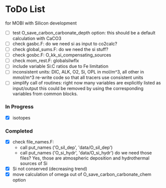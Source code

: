 # ToDo List  
for MOBI with Silicon development
- [ ] test O_save_carbon_carbonate_depth option: this should be a default calculation with CaCO3
- [ ] check gasbc.F: do we need si as input to co2calc?
- [ ] check global_sums.F: do we need the si stuff?
- [ ] check gosbc.F: O_kk_si_compensating_sources
- [ ] check mom_rest.F: globalsilwflx
- [ ] include variable Si:C ratios due to Fe limitation
- [ ] inconsistent units: DIC, ALK, O2, Si, OPL in mol/m^3, all other in mmol/m^3
      re-write code so that all tracers use consistent units
- [ ] simplify call of routines: right now many variables are explicitly listed as input/output
      this could be removed by using the corresponding variables from common blocks.
### In Progress
- [x] isotopes

### Completed  
- [x] check file_names.F:
  - call put_names ('O_sil_dep', 'data/O_sil_dep')
  - call put_names ('O_si_hydr', 'data/O_si_hydr')
do we need those files? Yes, those are atmospheric deposition and hydrothermal sources of Si
- [x] Si not conserved (decreasing trend)
- [x] move calculation of omega out of O_save_carbon_carbonate_chem option

